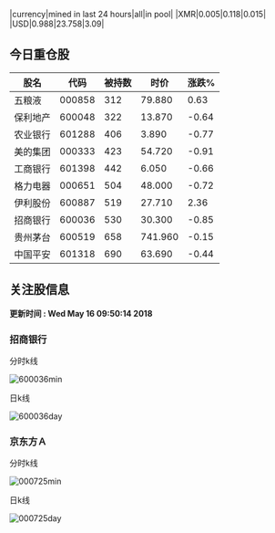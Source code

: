 |currency|mined in last 24 hours|all|in pool|
|XMR|0.005|0.118|0.015|
|USD|0.988|23.758|3.09|

## 今日重仓股 

|股名|代码|被持数|时价|涨跌%|
|---|---|---|---|---|
|五粮液|000858|312|79.880|0.63|
|保利地产|600048|322|13.870|-0.64|
|农业银行|601288|406|3.890|-0.77|
|美的集团|000333|423|54.720|-0.91|
|工商银行|601398|442|6.050|-0.66|
|格力电器|000651|504|48.000|-0.72|
|伊利股份|600887|519|27.710|2.36|
|招商银行|600036|530|30.300|-0.85|
|贵州茅台|600519|658|741.960|-0.15|
|中国平安|601318|690|63.690|-0.44|

## 关注股信息
**更新时间 : Wed May 16 09:50:14 2018**
### 招商银行 
分时k线

![600036min](http://image.sinajs.cn/newchart/min/n/sh600036.gif)

日k线

![600036day](http://image.sinajs.cn/newchart/daily/n/sh600036.gif)

### 京东方Ａ 
分时k线

![000725min](http://image.sinajs.cn/newchart/min/n/sz000725.gif)

日k线

![000725day](http://image.sinajs.cn/newchart/daily/n/sz000725.gif)
